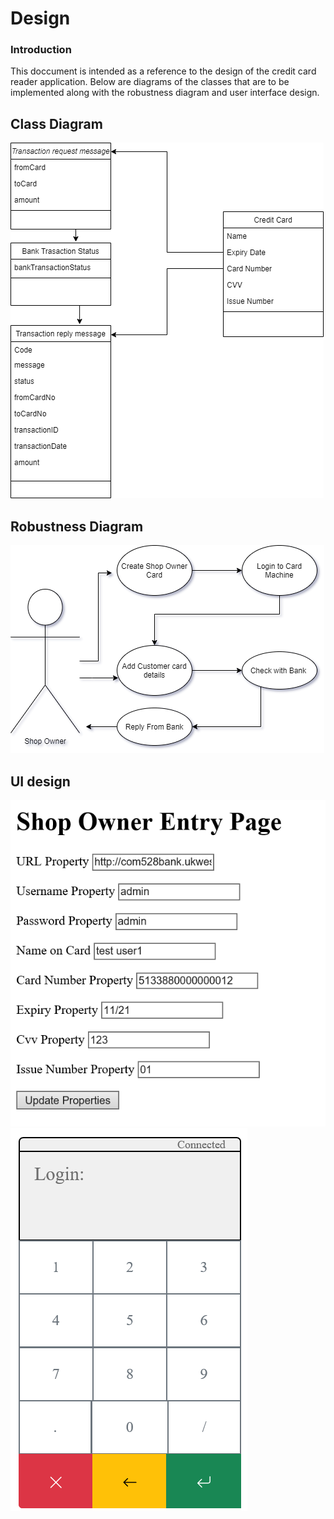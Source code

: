 # Design
### Introduction
This doccument is intended as a reference to the design of the credit card reader application. Below are diagrams of the classes that are to be implemented along with the robustness diagram and user interface design.

## Class Diagram
![Class Diagram](images/UML_Diagram.png)
## Robustness Diagram
![Robustness Diagram](images/Robustness_Diagram.png)
## UI design
![Shop Owner Login](images/Shop_Owner_Entry_Page.png)
![Card Machine](images/Card_Machine.png)
